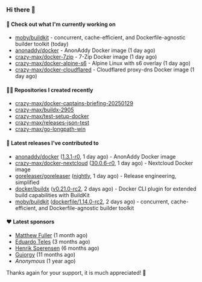 ### Hi there 👋

#### 👷 Check out what I'm currently working on

- [moby/buildkit](https://github.com/moby/buildkit) - concurrent, cache-efficient, and Dockerfile-agnostic builder toolkit (today)
- [anonaddy/docker](https://github.com/anonaddy/docker) - AnonAddy Docker image (1 day ago)
- [crazy-max/docker-7zip](https://github.com/crazy-max/docker-7zip) - 7-Zip Docker image (1 day ago)
- [crazy-max/docker-alpine-s6](https://github.com/crazy-max/docker-alpine-s6) - Alpine Linux with s6 overlay (1 day ago)
- [crazy-max/docker-cloudflared](https://github.com/crazy-max/docker-cloudflared) - Cloudflared proxy-dns Docker image (1 day ago)

#### 👨‍💻 Repositories I created recently

- [crazy-max/docker-captains-briefing-20250129](https://github.com/crazy-max/docker-captains-briefing-20250129)
- [crazy-max/buildx-2905](https://github.com/crazy-max/buildx-2905)
- [crazy-max/test-setup-docker](https://github.com/crazy-max/test-setup-docker)
- [crazy-max/releases-json-test](https://github.com/crazy-max/releases-json-test)
- [crazy-max/go-longpath-win](https://github.com/crazy-max/go-longpath-win)

#### 🚀 Latest releases I've contributed to

- [anonaddy/docker](https://github.com/anonaddy/docker) ([1.3.1-r0](https://github.com/anonaddy/docker/releases/tag/1.3.1-r0), 1 day ago) - AnonAddy Docker image
- [crazy-max/docker-nextcloud](https://github.com/crazy-max/docker-nextcloud) ([30.0.6-r0](https://github.com/crazy-max/docker-nextcloud/releases/tag/30.0.6-r0), 1 day ago) - Nextcloud Docker image
- [goreleaser/goreleaser](https://github.com/goreleaser/goreleaser) ([nightly](https://github.com/goreleaser/goreleaser/releases/tag/nightly), 1 day ago) - Release engineering, simplified
- [docker/buildx](https://github.com/docker/buildx) ([v0.21.0-rc2](https://github.com/docker/buildx/releases/tag/v0.21.0-rc2), 2 days ago) - Docker CLI plugin for extended build capabilities with BuildKit
- [moby/buildkit](https://github.com/moby/buildkit) ([dockerfile/1.14.0-rc2](https://github.com/moby/buildkit/releases/tag/dockerfile/1.14.0-rc2), 2 days ago) - concurrent, cache-efficient, and Dockerfile-agnostic builder toolkit

#### ❤️ Latest sponsors
- [Matthew Fuller](https://github.com/mathematics333) (1 month ago)
- [Eduardo Teles](https://github.com/eduardoteles17) (3 months ago)
- [Henrik Soerensen](https://github.com/hsoerensen) (6 months ago)
- [Guiorgy](https://github.com/Guiorgy) (11 months ago)
- _Anonymous_ (1 year ago)

Thanks again for your support, it is much appreciated! 🙏

